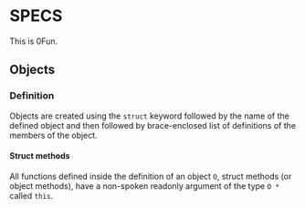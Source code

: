 # SPECS

This is 0Fun.

## Objects

### Definition

Objects are created using the `struct` keyword followed by the name of the defined object and then followed by brace-enclosed list of definitions of the members of the object.

#### Struct methods

All functions defined inside the definition of an object `O`, struct methods (or object methods), have a non-spoken readonly argument of the type `O *` called `this`.
